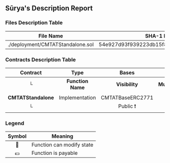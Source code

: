## Sūrya's Description Report

### Files Description Table


|  File Name  |  SHA-1 Hash  |
|-------------|--------------|
| ./deployment/CMTATStandalone.sol | 54e927d93f939223db15f8d3e354cb0eeccc39c2 |


### Contracts Description Table


|  Contract  |         Type        |       Bases      |                  |                 |
|:----------:|:-------------------:|:----------------:|:----------------:|:---------------:|
|     └      |  **Function Name**  |  **Visibility**  |  **Mutability**  |  **Modifiers**  |
||||||
| **CMTATStandalone** | Implementation | CMTATBaseERC2771 |||
| └ | <Constructor> | Public ❗️ | 🛑  | ERC2771Module |


### Legend

|  Symbol  |  Meaning  |
|:--------:|-----------|
|    🛑    | Function can modify state |
|    💵    | Function is payable |
